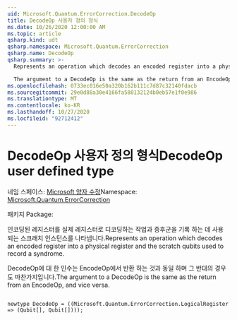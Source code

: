 ```yaml
---
uid: Microsoft.Quantum.ErrorCorrection.DecodeOp
title: DecodeOp 사용자 정의 형식
ms.date: 10/26/2020 12:00:00 AM
ms.topic: article
qsharp.kind: udt
qsharp.namespace: Microsoft.Quantum.ErrorCorrection
qsharp.name: DecodeOp
qsharp.summary: >-
  Represents an operation which decodes an encoded register into a physical register and the scratch qubits used to record a syndrome.

  The argument to a DecodeOp is the same as the return from an EncodeOp, and vice versa.
ms.openlocfilehash: 0733ec016e50a320b162b111c7d87c32140fdacb
ms.sourcegitcommit: 29e0d88a30e4166fa580132124b0eb57e1f0e986
ms.translationtype: MT
ms.contentlocale: ko-KR
ms.lasthandoff: 10/27/2020
ms.locfileid: "92712412"
---
```

# <a name="decodeop-user-defined-type"></a><span data-ttu-id="7f576-102">DecodeOp 사용자 정의 형식</span><span class="sxs-lookup"><span data-stu-id="7f576-102">DecodeOp user defined type</span></span>

<span data-ttu-id="7f576-103">네임 스페이스: [Microsoft 양자 수정](xref:Microsoft.Quantum.ErrorCorrection)</span><span class="sxs-lookup"><span data-stu-id="7f576-103">Namespace: [Microsoft.Quantum.ErrorCorrection](xref:Microsoft.Quantum.ErrorCorrection)</span></span>

<span data-ttu-id="7f576-104">패키지 [](https://nuget.org/packages/)</span><span class="sxs-lookup"><span data-stu-id="7f576-104">Package: [](https://nuget.org/packages/)</span></span>


<span data-ttu-id="7f576-105">인코딩된 레지스터를 실제 레지스터로 디코딩하는 작업과 증후군을 기록 하는 데 사용 되는 스크래치 인스턴스를 나타냅니다.</span><span class="sxs-lookup"><span data-stu-id="7f576-105">Represents an operation which decodes an encoded register into a physical register and the scratch qubits used to record a syndrome.</span></span>

<span data-ttu-id="7f576-106">DecodeOp에 대 한 인수는 EncodeOp에서 반환 하는 것과 동일 하며 그 반대의 경우도 마찬가지입니다.</span><span class="sxs-lookup"><span data-stu-id="7f576-106">The argument to a DecodeOp is the same as the return from an EncodeOp, and vice versa.</span></span>

```qsharp

newtype DecodeOp = ((Microsoft.Quantum.ErrorCorrection.LogicalRegister => (Qubit[], Qubit[])));
```

